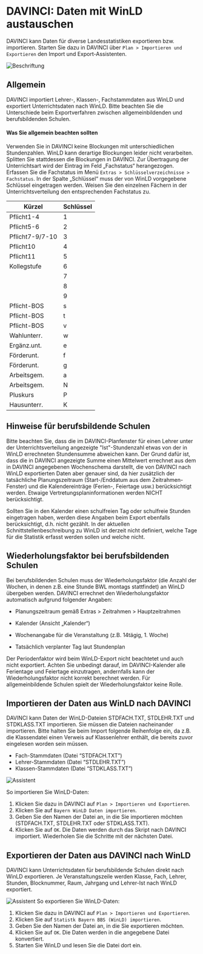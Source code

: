 # DAVINCI: Daten mit WinLD austauschen

DAVINCI kann Daten für diverse Landesstatistiken exportieren bzw. importieren. Starten Sie dazu in DAVINCI über ```Plan > Importieren und Exportieren``` den Import und Export-Assistenten.

![Beschriftung](/assets/images/winld/winld.png)

## Allgemein
DAVINCI importiert Lehrer-, Klassen-, Fachstammdaten aus WinLD und exportiert Unterrichtsdaten nach WinLD. Bitte beachten Sie die Unterschiede beim Exportverfahren zwischen allgemeinbildenden und berufsbildenden Schulen.

#### Was Sie allgemein beachten sollten

Verwenden Sie in DAVINCI keine Blockungen mit unterschiedlichen Stundenzahlen. WinLD kann derartige Blockungen leider nicht verarbeiten. Splitten Sie stattdessen die Blockungen in DAVINCI.
Zur Übertragung der Unterrichtsart wird der Eintrag im Feld „Fachstatus“ herangezogen. Erfassen Sie die Fachstatus im Menü ```Extras > Schlüsselverzeichnisse > Fachstatus```. In der Spalte „Schlüssel“ muss der von WinLD vorgegebene Schlüssel eingetragen werden. Weisen Sie den einzelnen Fächern in der Unterrichtsverteilung den entsprechenden Fachstatus zu.

Kürzel	|Schlüssel
--------|--------
Pflicht1-4|	1
Pflicht5-6|	2
Pflicht7-9/7-10	|3
Pflicht10|	4
Pflicht11	|5
Kollegstufe	|6
	|7
	|8
	|9
Pflicht-BOS	|s
Pflicht-BOS	|t
Pflicht-BOS |v
Wahlunterr.	|w
Ergänz.unt.	|e
Förderunt.	|f
Förderunt.	|g
Arbeitsgem.	|a
Arbeitsgem. |N
Pluskurs	|P
Hausunterr. |K

## Hinweise für berufsbildende Schulen

Bitte beachten Sie, dass die im DAVINCI-Planfenster für einen Lehrer unter der Unterrichtsverteilung angezeigte "Ist"-Stundenzahl etwas von der in WinLD errechneten Stundensumme abweichen kann. Der Grund dafür ist, dass die in DAVINCI angezeigte Summe einen Mittelwert errechnet aus dem in DAVINCI angegebenen Wochenschema darstellt, die von DAVINCI nach WinLD exportierten Daten aber genauer sind, da hier zusätzlich der tatsächliche Planungszeitraum (Start-/Enddatum aus dem Zeitrahmen-Fenster) und die Kalendereinträge (Ferien-, Feiertage usw.) berücksichtigt werden. Etwaige Vertretungsplaninformationen werden NICHT berücksichtigt. 

Sollten Sie in den Kalender einen schulfreien Tag oder schulfreie Stunden eingetragen haben, werden diese Angaben beim Export ebenfalls berücksichtigt, d.h. nicht gezählt. In der aktuellen Schnittstellenbeschreibung zu WinLD ist derzeit nicht definiert, welche Tage für die Statistik erfasst werden sollen und welche nicht.

## Wiederholungsfaktor bei berufsbildenden Schulen

Bei berufsbildenden Schulen muss der Wiederholungsfaktor (die Anzahl der Wochen, in denen z.B. eine Stunde BWL montags stattfindet) an WinLD übergeben werden. DAVINCI errechnet den Wiederholungsfaktor automatisch aufgrund folgender Angaben:

* Planungszeitraum gemäß Extras > Zeitrahmen > Hauptzeitrahmen

* Kalender (Ansicht „Kalender“)

* Wochenangabe für die Veranstaltung (z.B. 14tägig, 1. Woche) 

* Tatsächlich verplanter Tag laut Stundenplan

Der Periodenfaktor wird beim WinLD-Export nicht beachtetet und auch nicht exportiert. Achten Sie unbedingt darauf, im DAVINCI-Kalender alle Ferientage und Feiertage einzutragen, andernfalls kann der Wiederholungsfaktor nicht korrekt berechnet werden. Für allgemeinbildende Schulen spielt der Wiederholungsfaktor keine Rolle.

## Importieren der Daten aus WinLD nach DAVINCI 

DAVINCI kann Daten der WinLD-Dateien STDFACH.TXT, STDLEHR.TXT und STDKLASS.TXT importieren. Sie müssen die Dateien nacheinander importieren. Bitte halten Sie beim Import folgende Reihenfolge ein, da z.B. die Klassendatei einen Verweis auf Klassenlehrer enthält, die bereits zuvor eingelesen worden sein müssen.
* Fach-Stammdaten (Datei “STDFACH.TXT”)
* Lehrer-Stammdaten (Datei “STDLEHR.TXT”)
* Klassen-Stammdaten (Datei “STDKLASS.TXT”)

![Assistent](/assets/images/winld/winld1.png)

So importieren Sie WinLD-Daten:
1. Klicken Sie dazu in DAVINCI auf ```Plan > Importieren und Exportieren```.
2. Klicken Sie auf ```Bayern WinLD Daten importieren```.
3. Geben Sie den Namen der Datei an, in die Sie importieren möchten (STDFACH.TXT, STDLEHR.TXT oder STDKLASS.TXT).
4. Klicken Sie auf ```OK```. Die Daten werden durch das Skript nach DAVINCI importiert. Wiederholen Sie die Schritte mit der nächsten Datei.

## Exportieren der Daten aus DAVINCI nach WinLD

DAVINCI kann Unterrichtsdaten für berufsbildende Schulen direkt nach WinLD exportieren. Je Veranstaltungszeile werden Klasse, Fach, Lehrer, Stunden, Blocknummer, Raum, Jahrgang und Lehrer-Ist nach WinLD exportiert.

![Assistent](/assets/images/winld/winld2.png)
So exportieren Sie WinLD-Daten:
1. Klicken Sie dazu in DAVINCI auf ```Plan > Importieren und Exportieren```.
2. Klicken Sie auf ```Statistk Bayern BBS (WinLD) importieren```.
3. Geben Sie den Namen der Datei an, in die Sie exportieren möchten.
4. Klicken Sie auf ```OK```. Die Daten werden in die angegebene Datei konvertiert.
5. Starten Sie WinLD und lesen Sie die Datei dort ein.


